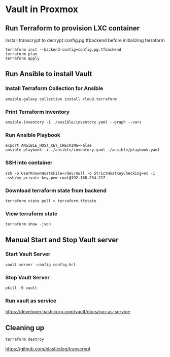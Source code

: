 # Vault in Proxmox

## Run Terraform to provision LXC container
Install transcrypt to decrypt config.pg.tfbackend before initializing terraform
```
terraform init --backend-config=config.pg.tfbackend 
terraform plan
terraform apply
```

## Run Ansible to install Vault
### Install Terraform Collection for Ansible
`ansible-galaxy collection install cloud.terraform`

### Print Terraform Inventory
`ansible-inventory -i ./ansible/inventory.yaml --graph --vars`

### Run Ansible Playbook
```
export ANSIBLE_HOST_KEY_CHECKING=False
ansible-playbook -i ./ansible/inventory.yaml ./ansible/playbook.yaml
```

### SSH into container
`ssh -o UserKnownHostsFile=/dev/null -o StrictHostKeyChecking=no -i .ssh/my-private-key.pem root@192.168.254.217`

### Download terraform state from backend
`terraform state pull > terraform.tfstate`

### View terraform state
`terraform show -json`

## Manual Start and Stop Vault server
### Start Vault Server
`vault server -config config.hcl`

### Stop Vault Server
`pkill -9 vault`

### Run vault as service
https://developer.hashicorp.com/vault/docs/run-as-service

## Cleaning up
`terraform destroy`

https://github.com/elasticdog/transcrypt